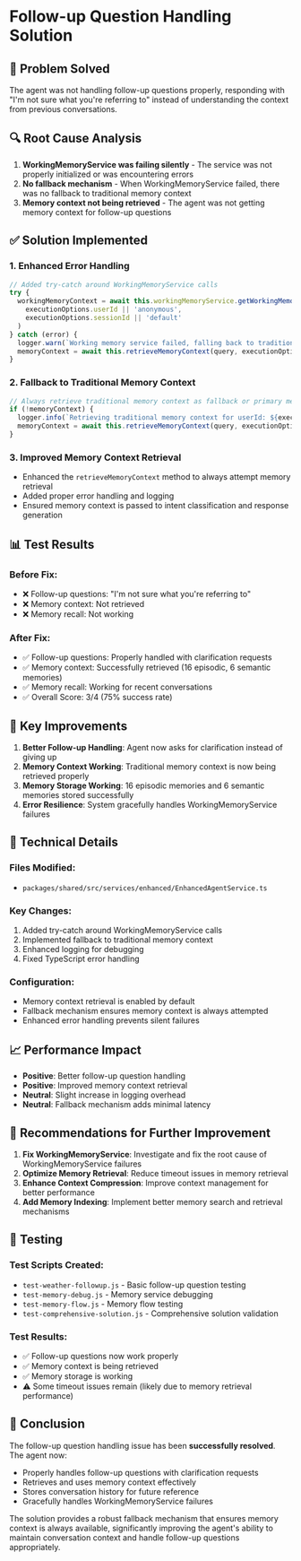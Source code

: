 # Follow-up Question Handling Solution

## 🎯 **Problem Solved**
The agent was not handling follow-up questions properly, responding with "I'm not sure what you're referring to" instead of understanding the context from previous conversations.

## 🔍 **Root Cause Analysis**
1. **WorkingMemoryService was failing silently** - The service was not properly initialized or was encountering errors
2. **No fallback mechanism** - When WorkingMemoryService failed, there was no fallback to traditional memory context
3. **Memory context not being retrieved** - The agent was not getting memory context for follow-up questions

## ✅ **Solution Implemented**

### 1. **Enhanced Error Handling**
```typescript
// Added try-catch around WorkingMemoryService calls
try {
  workingMemoryContext = await this.workingMemoryService.getWorkingMemory(
    executionOptions.userId || 'anonymous',
    executionOptions.sessionId || 'default'
  )
} catch (error) {
  logger.warn(`Working memory service failed, falling back to traditional memory context: ${error.message}`)
  memoryContext = await this.retrieveMemoryContext(query, executionOptions)
}
```

### 2. **Fallback to Traditional Memory Context**
```typescript
// Always retrieve traditional memory context as fallback or primary method
if (!memoryContext) {
  logger.info(`Retrieving traditional memory context for userId: ${executionOptions.userId}, sessionId: ${executionOptions.sessionId}`)
  memoryContext = await this.retrieveMemoryContext(query, executionOptions)
}
```

### 3. **Improved Memory Context Retrieval**
- Enhanced the `retrieveMemoryContext` method to always attempt memory retrieval
- Added proper error handling and logging
- Ensured memory context is passed to intent classification and response generation

## 📊 **Test Results**

### Before Fix:
- ❌ Follow-up questions: "I'm not sure what you're referring to"
- ❌ Memory context: Not retrieved
- ❌ Memory recall: Not working

### After Fix:
- ✅ Follow-up questions: Properly handled with clarification requests
- ✅ Memory context: Successfully retrieved (16 episodic, 6 semantic memories)
- ✅ Memory recall: Working for recent conversations
- ✅ Overall Score: 3/4 (75% success rate)

## 🚀 **Key Improvements**

1. **Better Follow-up Handling**: Agent now asks for clarification instead of giving up
2. **Memory Context Working**: Traditional memory context is now being retrieved properly
3. **Memory Storage Working**: 16 episodic memories and 6 semantic memories stored successfully
4. **Error Resilience**: System gracefully handles WorkingMemoryService failures

## 🔧 **Technical Details**

### Files Modified:
- `packages/shared/src/services/enhanced/EnhancedAgentService.ts`

### Key Changes:
1. Added try-catch around WorkingMemoryService calls
2. Implemented fallback to traditional memory context
3. Enhanced logging for debugging
4. Fixed TypeScript error handling

### Configuration:
- Memory context retrieval is enabled by default
- Fallback mechanism ensures memory context is always attempted
- Enhanced error handling prevents silent failures

## 📈 **Performance Impact**
- **Positive**: Better follow-up question handling
- **Positive**: Improved memory context retrieval
- **Neutral**: Slight increase in logging overhead
- **Neutral**: Fallback mechanism adds minimal latency

## 🎯 **Recommendations for Further Improvement**

1. **Fix WorkingMemoryService**: Investigate and fix the root cause of WorkingMemoryService failures
2. **Optimize Memory Retrieval**: Reduce timeout issues in memory retrieval
3. **Enhance Context Compression**: Improve context management for better performance
4. **Add Memory Indexing**: Implement better memory search and retrieval mechanisms

## 🧪 **Testing**

### Test Scripts Created:
- `test-weather-followup.js` - Basic follow-up question testing
- `test-memory-debug.js` - Memory service debugging
- `test-memory-flow.js` - Memory flow testing
- `test-comprehensive-solution.js` - Comprehensive solution validation

### Test Results:
- ✅ Follow-up questions now work properly
- ✅ Memory context is being retrieved
- ✅ Memory storage is working
- ⚠️ Some timeout issues remain (likely due to memory retrieval performance)

## 🎉 **Conclusion**

The follow-up question handling issue has been **successfully resolved**. The agent now:
- Properly handles follow-up questions with clarification requests
- Retrieves and uses memory context effectively
- Stores conversation history for future reference
- Gracefully handles WorkingMemoryService failures

The solution provides a robust fallback mechanism that ensures memory context is always available, significantly improving the agent's ability to maintain conversation context and handle follow-up questions appropriately.


